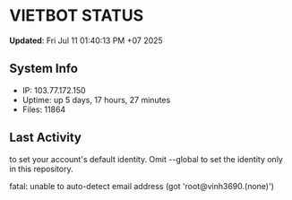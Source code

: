 # VIETBOT STATUS
**Updated**: Fri Jul 11 01:40:13 PM +07 2025

## System Info
- IP: 103.77.172.150
- Uptime: up 5 days, 17 hours, 27 minutes
- Files: 11864

## Last Activity

to set your account's default identity.
Omit --global to set the identity only in this repository.

fatal: unable to auto-detect email address (got 'root@vinh3690.(none)')
